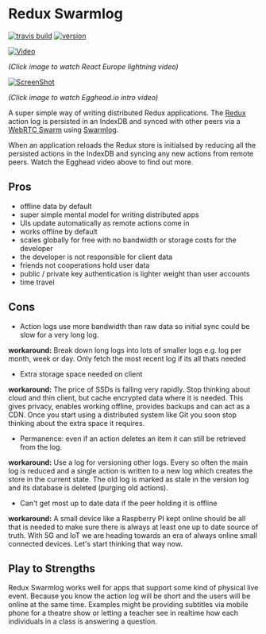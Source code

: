 # Redux Swarmlog

[![travis build](https://img.shields.io/travis/philholden/redux-swarmlog.svg?style=flat-square)](https://travis-ci.org/philholden/redux-swarmlog) [![version](https://img.shields.io/npm/v/@philholden/redux-swarmlog.svg?style=flat-square)](http://npm.im/@philholden/redux-swarmlog)

[![Video](http://img.youtube.com/vi/M99djS07Ph8/0.jpg)](http://www.youtube.com/watch?v=M99djS07Ph8)

_(Click image to watch React Europe lightning video)_

<a href="https://egghead.io/lessons/react-redux-peer-to-peer-todomvc-over-webrtc-using-swarmlog" target="_blank">![ScreenShot](https://raw.github.com/philholden/todomvc-redux-swarmlog/master/redux-swarmlog-egghead.png)</a>

_(Click image to watch Egghead.io intro video)_

A super simple way of writing distributed Redux applications. The [Redux](https://github.com/reactjs/redux) action log is persisted in an IndexDB and synced with other peers via a [WebRTC Swarm](https://github.com/mafintosh/webrtc-swarm) using [Swarmlog](https://github.com/substack/swarmlog).

When an application reloads the Redux store is initialsed by reducing all the persisted actions in the IndexDB and syncing any new actions from remote peers. Watch the Egghead video above to find out more.

## Pros

* offline data by default
* super simple mental model for writing distributed apps
* UIs update automatically as remote actions come in 
* works offline by default
* scales globally for free with no bandwidth or storage costs for the developer
* the developer is not responsible for client data
* friends not cooperations hold user data 
* public / private key authentication is lighter weight than user accounts
* time travel 

## Cons

  * Action logs use more bandwidth than raw data so initial sync could be slow for a very long log.
  
  __workaround:__ Break down long logs into lots of smaller logs e.g. log per month, week or day. Only fetch the most recent log if its all thats needed
  
  * Extra storage space needed on client
  
  __workaround:__ The price of SSDs is falling very rapidly. Stop thinking about cloud and thin client, but cache encrypted data where it is needed. This gives privacy, enables working offline, provides backups and can act as a CDN. Once you start using a distributed system like Git you soon stop thinking about the extra space it requires. 

  * Permanence: even if an action deletes an item it can still be retrieved from the log.
  
 __workaround:__ Use a log for versioning other logs. Every so often the main log is reduced and a single action is written to a new log which creates the store in the current state. The old log is marked as stale in the version log and its database is deleted (purging old actions).
 
  * Can't get most up to date data if the peer holding it is offline

  __workaround:__ A small device like a Raspberry PI kept online should be all that is needed to make sure there is always at least one up to date source of truth. With 5G and IoT we are heading towards an era of always online small connected devices. Let's start thinking that way now.

## Play to Strengths

Redux Swarmlog works well for apps that support some kind of physical live event. Because you know the action log will be short and the users will be online at the same time. Examples might be providing subtitles via mobile phone for a theatre show or letting a teacher see in realtime how each individuals in a class is answering a question. 
